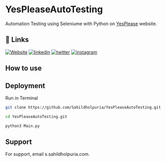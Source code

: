 
# YesPleaseAutoTesting

Automation Testing using Seleniume with Python on [YesPlease](https://yesplease.nl/) website.

## 🔗 Links
[![Website](https://img.shields.io/badge/my_portfolio-000?style=for-the-badge&logo=ko-fi&logoColor=white)](https://sahildholpuria.github.io)
[![linkedin](https://img.shields.io/badge/linkedin-0A66C2?style=for-the-badge&logo=linkedin&logoColor=white)](https://www.linkedin.com/)
[![twitter](https://img.shields.io/badge/twitter-1DA1F2?style=for-the-badge&logo=twitter&logoColor=white)](https://twitter.com/sahildholpuria1/)
[![instagram](https://img.shields.io/badge/instagram-1DA1F2?style=for-the-badge&logo=instagram&logoColor=white)](https://instagram.com/sahildholpuria)


## How to use



## Deployment

Run in Terminal

```bash
git clone https://github.com/Sahildholpuria/YesPleaseAutoTesting.git
```
```bash
cd YesPleaseAutoTesting.git 
```
```bash
python3 Main.py 
```


## Support

For support, email s.sahildholpuria.com.

